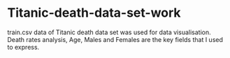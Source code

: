 # Titanic-death-data-set-work
train.csv data of Titanic death data set was used for data visualisation. Death rates analysis, Age, Males and Females are the key fields that I used to express.
